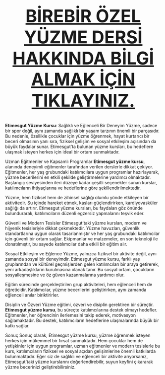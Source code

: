 # <center><h1><a href="https://ankarayuzmedersi.com.tr/">BİREBİR ÖZEL YÜZME DERSİ HAKKINDA BİLGİ ALMAK İÇİN TIKLAYINIZ.</a></h1></center>
<b>Etimesgut Yüzme Kursu</b>: Sağlıklı ve Eğlenceli Bir Deneyim 
Yüzme, sadece bir spor değil, aynı zamanda sağlıklı bir yaşam tarzının önemli bir parçasıdır. Bu nedenle, özellikle çocuklar için yüzme öğrenmek, hayat kurtarıcı bir beceri olmasının yanı sıra, fiziksel gelişim ve sosyal etkileşim açısından da büyük faydalar sunar. Etimesgut’ta bulunan yüzme kursları, bu hedeflere ulaşmak isteyen herkes için ideal bir ortam sunmaktadır.

Uzman Eğitmenler ve Kapsamlı Programlar
<b>Etimesgut yüzme kursu</b>, alanında deneyimli eğitmenler tarafından verilen derslerle dikkat çekiyor. Eğitmenler, her yaş grubundaki katılımcılara uygun programlar hazırlayarak, yüzme becerilerini en etkili şekilde geliştirmelerine yardımcı olmaktadır. Başlangıç seviyesinden ileri düzeye kadar çeşitli seçenekler sunan kurslar, katılımcıların ihtiyaçlarına ve hedeflerine göre şekillendirilmektedir.

Yüzme, hem fiziksel hem de zihinsel sağlığı olumlu yönde etkileyen bir aktivitedir. Su içinde hareket etmek, kasları güçlendirirken, kardiyovasküler sağlığı da artırır. Etimesgut yüzme kursları, bu faydaları göz önünde bulundurarak, katılımcıların düzenli egzersiz yapmalarını teşvik eder.

Güvenli ve Modern Tesisler
Etimesgut’taki yüzme kursları, modern ve hijyenik tesisleriyle dikkat çekmektedir. Yüzme havuzları, güvenlik standartlarına uygun olarak tasarlanmıştır ve her yaş grubundaki katılımcılar için güvenli bir ortam sağlar. Ekipmanlar ve malzemeler, en son teknoloji ile donatılmıştır, bu sayede katılımcılar daha etkili bir eğitim alır.

Sosyal Etkileşim ve Eğlence
Yüzme, yalnızca fiziksel bir aktivite değil, aynı zamanda sosyal bir deneyimdir. Etimesgut yüzme kursu, farklı yaş gruplarından ve kültürel geçmişlerden gelen katılımcıları bir araya getirerek, yeni arkadaşlıkların kurulmasına olanak tanır. Bu sosyal ortam, çocukların sosyalleşmesine ve öz güven kazanmalarına yardımcı olur.

Eğitim sürecinde gerçekleştirilen grup aktiviteleri, hem eğlenceli hem de öğreticidir. Katılımcılar, yüzme becerilerini geliştirirken, aynı zamanda eğlenceli anılar biriktirirler.

Disiplin ve Özveri
Yüzme eğitimi, özveri ve disiplin gerektiren bir süreçtir. <b>Etimesgut yüzme kursu</b>, bu süreçte katılımcılarına destek olmayı hedefler. Eğitmenler, her öğrencinin ilerlemesini takip ederek, motivasyon sağlamaktadır. Bu destek, katılımcıların hedeflerine ulaşmalarında büyük bir katkı sağlar.

Sonuç
Sonuç olarak, Etimesgut yüzme kursu, yüzme öğrenmek isteyen herkes için mükemmel bir fırsat sunmaktadır. Hem çocuklar hem de yetişkinler için uygun programlar, uzman eğitmenler ve modern tesislerle bu kurs, katılımcıların fiziksel ve sosyal açıdan gelişimlerine önemli katkılarda bulunmaktadır. Eğer siz de sağlıklı ve eğlenceli bir aktivite arıyorsanız, Etimesgut’taki yüzme kurslarını değerlendirebilir, suyun keyfini çıkararak yüzme becerinizi geliştirebilirsiniz.




